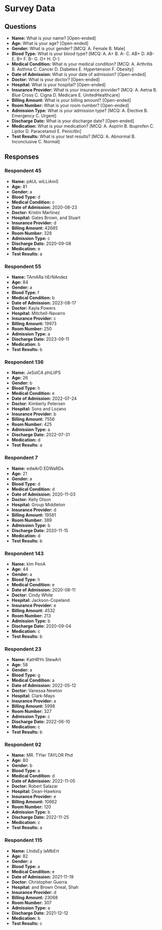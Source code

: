 # Survey Data

## Questions

- **Name:** What is your name? [Open-ended]
- **Age:** What is your age? [Open-ended]
- **Gender:** What is your gender? [MCQ: A. Female B. Male]
- **Blood Type:** What is your blood type? [MCQ: A. A+ B. A- C. AB+ D. AB- E. B+ F. B- G. O+ H. O-]
- **Medical Condition:** What is your medical condition? [MCQ: A. Arthritis B. Asthma C. Cancer D. Diabetes E. Hypertension F. Obesity]
- **Date of Admission:** What is your date of admission? [Open-ended]
- **Doctor:** What is your doctor? [Open-ended]
- **Hospital:** What is your hospital? [Open-ended]
- **Insurance Provider:** What is your insurance provider? [MCQ: A. Aetna B. Blue Cross C. Cigna D. Medicare E. UnitedHealthcare]
- **Billing Amount:** What is your billing amount? [Open-ended]
- **Room Number:** What is your room number? [Open-ended]
- **Admission Type:** What is your admission type? [MCQ: A. Elective B. Emergency C. Urgent]
- **Discharge Date:** What is your discharge date? [Open-ended]
- **Medication:** What is your medication? [MCQ: A. Aspirin B. Ibuprofen C. Lipitor D. Paracetamol E. Penicillin]
- **Test Results:** What is your test results? [MCQ: A. Abnormal B. Inconclusive C. Normal]

## Responses

### Respondent 45

- **Name:** pAUL wILLiAmS
- **Age:** 81
- **Gender:** a
- **Blood Type:** d
- **Medical Condition:** c
- **Date of Admission:** 2020-08-23
- **Doctor:** Kristin Martinez
- **Hospital:** Gates Brown, and Stuart
- **Insurance Provider:** d
- **Billing Amount:** 42685
- **Room Number:** 328
- **Admission Type:** c
- **Discharge Date:** 2020-09-08
- **Medication:** e
- **Test Results:** a

### Respondent 55

- **Name:** TAmARa hErNAndez
- **Age:** 84
- **Gender:** a
- **Blood Type:** f
- **Medical Condition:** b
- **Date of Admission:** 2023-08-17
- **Doctor:** Kayla Powers
- **Hospital:** Mitchell-Navarro
- **Insurance Provider:** c
- **Billing Amount:** 19973
- **Room Number:** 250
- **Admission Type:** a
- **Discharge Date:** 2023-09-11
- **Medication:** b
- **Test Results:** b

### Respondent 136

- **Name:** JeSsICA phiLliPS
- **Age:** 26
- **Gender:** b
- **Blood Type:** h
- **Medical Condition:** e
- **Date of Admission:** 2022-07-24
- **Doctor:** Kimberly Petersen
- **Hospital:** Sons and Lozano
- **Insurance Provider:** b
- **Billing Amount:** 7556
- **Room Number:** 425
- **Admission Type:** a
- **Discharge Date:** 2022-07-31
- **Medication:** d
- **Test Results:** a

### Respondent 7

- **Name:** edwArD EDWaRDs
- **Age:** 21
- **Gender:** a
- **Blood Type:** d
- **Medical Condition:** d
- **Date of Admission:** 2020-11-03
- **Doctor:** Kelly Olson
- **Hospital:** Group Middleton
- **Insurance Provider:** d
- **Billing Amount:** 19581
- **Room Number:** 389
- **Admission Type:** b
- **Discharge Date:** 2020-11-15
- **Medication:** d
- **Test Results:** b

### Respondent 143

- **Name:** kIm PenA
- **Age:** 44
- **Gender:** a
- **Blood Type:** h
- **Medical Condition:** e
- **Date of Admission:** 2020-08-11
- **Doctor:** Cindy White
- **Hospital:** Jackson-Copeland
- **Insurance Provider:** e
- **Billing Amount:** 4532
- **Room Number:** 213
- **Admission Type:** b
- **Discharge Date:** 2020-09-04
- **Medication:** c
- **Test Results:** b

### Respondent 23

- **Name:** KatHRYn StewArt
- **Age:** 58
- **Gender:** a
- **Blood Type:** g
- **Medical Condition:** a
- **Date of Admission:** 2022-05-12
- **Doctor:** Vanessa Newton
- **Hospital:** Clark-Mayo
- **Insurance Provider:** a
- **Billing Amount:** 5998
- **Room Number:** 327
- **Admission Type:** c
- **Discharge Date:** 2022-06-10
- **Medication:** c
- **Test Results:** b

### Respondent 92

- **Name:** MR. TYler TAYLOR Phd
- **Age:** 80
- **Gender:** b
- **Blood Type:** a
- **Medical Condition:** d
- **Date of Admission:** 2022-11-05
- **Doctor:** Robert Salazar
- **Hospital:** Dean-Hawkins
- **Insurance Provider:** e
- **Billing Amount:** 10662
- **Room Number:** 120
- **Admission Type:** b
- **Discharge Date:** 2022-11-25
- **Medication:** c
- **Test Results:** a

### Respondent 115

- **Name:** LIndsEy laMbErt
- **Age:** 82
- **Gender:** a
- **Blood Type:** a
- **Medical Condition:** e
- **Date of Admission:** 2021-11-19
- **Doctor:** Christopher Guerra
- **Hospital:** and Brown Oneal, Shah
- **Insurance Provider:** d
- **Billing Amount:** 23068
- **Room Number:** 307
- **Admission Type:** a
- **Discharge Date:** 2021-12-12
- **Medication:** b
- **Test Results:** c
